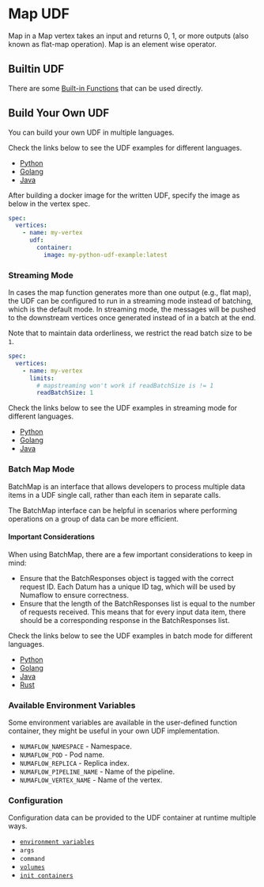 # Map UDF

Map in a Map vertex takes an input and returns 0, 1, or more outputs (also known as flat-map operation). Map is an element wise operator.

## Builtin UDF

There are some [Built-in Functions](builtin-functions/README.md) that can be used directly.

## Build Your Own UDF

You can build your own UDF in multiple languages.

Check the links below to see the UDF examples for different languages.

- [Python](https://github.com/numaproj/numaflow-python/tree/main/examples/map/)
- [Golang](https://github.com/numaproj/numaflow-go/tree/main/pkg/mapper/examples/)
- [Java](https://github.com/numaproj/numaflow-java/tree/main/examples/src/main/java/io/numaproj/numaflow/examples/map/)

After building a docker image for the written UDF, specify the image as below in the vertex spec.

```yaml
spec:
  vertices:
    - name: my-vertex
      udf:
        container:
          image: my-python-udf-example:latest
```

### Streaming Mode

In cases the map function generates more than one output (e.g., flat map), the UDF can be
configured to run in a streaming mode instead of batching, which is the default mode.
In streaming mode, the messages will be pushed to the downstream vertices once generated
instead of in a batch at the end.

Note that to maintain data orderliness, we restrict the read batch size to be `1`.

```yaml
spec:
  vertices:
    - name: my-vertex
      limits:
        # mapstreaming won't work if readBatchSize is != 1      
        readBatchSize: 1
```

Check the links below to see the UDF examples in streaming mode for different languages.

- [Python](https://github.com/numaproj/numaflow-python/tree/main/examples/mapstream/flatmap_stream/)
- [Golang](https://github.com/numaproj/numaflow-go/tree/main/pkg/mapstreamer/examples/flatmap_stream/)
- [Java](https://github.com/numaproj/numaflow-java/tree/main/examples/src/main/java/io/numaproj/numaflow/examples/mapstream/flatmapstream/)

### Batch Map Mode

BatchMap is an interface that allows developers to process multiple data items in a UDF single call,
rather than each item in separate calls.

The BatchMap interface can be helpful in scenarios where performing operations on a group of data can be more efficient.

#### Important Considerations

When using BatchMap, there are a few important considerations to keep in mind:

- Ensure that the BatchResponses object is tagged with the correct request ID. 
Each Datum has a unique ID tag, which will be used by Numaflow to ensure correctness.
- Ensure that the length of the BatchResponses list is equal to the number of requests received. This means that for 
every input data item, there should be a corresponding response in the BatchResponses list.

Check the links below to see the UDF examples in batch mode for different languages.

- [Python](https://github.com/numaproj/numaflow-python/tree/main/examples/batchmap/)
- [Golang](https://github.com/numaproj/numaflow-go/tree/main/pkg/batchmapper/examples/)
- [Java](https://github.com/numaproj/numaflow-java/tree/main/examples/src/main/java/io/numaproj/numaflow/examples/batchmap/)
- [Rust](https://github.com/numaproj/numaflow-rs/tree/main/examples/batchmap-cat/)

### Available Environment Variables

Some environment variables are available in the user-defined function container, they might be useful in your own UDF implementation.

- `NUMAFLOW_NAMESPACE` - Namespace.
- `NUMAFLOW_POD` - Pod name.
- `NUMAFLOW_REPLICA` - Replica index.
- `NUMAFLOW_PIPELINE_NAME` - Name of the pipeline.
- `NUMAFLOW_VERTEX_NAME` - Name of the vertex.

### Configuration

Configuration data can be provided to the UDF container at runtime multiple ways.

- [`environment variables`](../../reference/configuration/environment-variables.md)
- `args`
- `command`
- [`volumes`](../../reference/configuration/volumes.md)
- [`init containers`](../../reference/configuration/init-containers.md)
